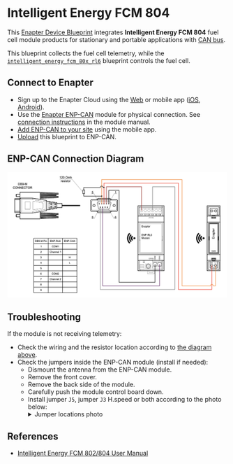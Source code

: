 # Intelligent Energy FCM 804

This [Enapter Device Blueprint](https://go.enapter.com/marketplace-readme) integrates **Intelligent Energy FCM 804** fuel cell module products for stationary and portable applications with [CAN bus](https://go.enapter.com/developers-enp-can).

This blueprint collects the fuel cell telemetry, while the [`intelligent_energy_fcm_80x_rl6`](../intelligent_energy_fcm_80x_rl6) blueprint controls the fuel cell.

## Connect to Enapter

- Sign up to the Enapter Cloud using the [Web](https://cloud.enapter.com/) or mobile app ([iOS](https://apps.apple.com/app/id1388329910), [Android](https://play.google.com/store/apps/details?id=com.enapter&hl=en)).
- Use the [Enapter ENP-CAN](https://go.enapter.com/handbook-enp-can) module for physical connection. See [connection instructions](https://go.enapter.com/handbook-enp-can-conn) in the module manual.
- [Add ENP-CAN to your site](https://go.enapter.com/handbook-mobile-app) using the mobile app.
- [Upload](https://go.enapter.com/developers-upload-blueprint) this blueprint to ENP-CAN.

## ENP-CAN Connection Diagram

<p align="left"><img height="auto" width="800" src=".assets/IE_FC_connection.png"></p>

## Troubleshooting

If the module is not receiving telemetry:

- Check the wiring and the resistor location according to [the diagram above](#enp-can-connection-diagram).
- Check the jumpers inside the ENP-CAN module (install if needed):
  - Dismount the antenna from the ENP-CAN module.
  - Remove the front cover.
  - Remove the back side of the module.
  - Carefully push the module control board down.
  - Install jumper `J5`, jumper `J3` H.speed or both according to the photo below:
    <details><summary>Jumper locations photo</summary>
    <p align="left"><img height="auto" width="800" src=".assets/enp_can-troubleshooting.png"></p>
    </details>

## References

- [Intelligent Energy FCM 802/804 User Manual](https://go.enapter.com/intelligent-energy-user-manual)
